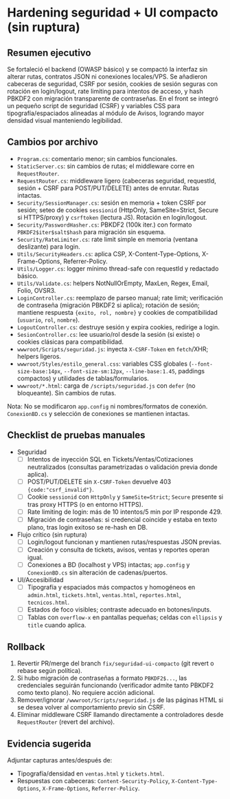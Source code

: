 # Hardening seguridad + UI compacto (sin ruptura)

## Resumen ejecutivo

Se fortaleció el backend (OWASP básico) y se compactó la interfaz sin alterar rutas, contratos JSON ni conexiones locales/VPS. Se añadieron cabeceras de seguridad, CSRF por sesión, cookies de sesión seguras con rotación en login/logout, rate limiting para intentos de acceso, y hash PBKDF2 con migración transparente de contraseñas. En el front se integró un pequeño script de seguridad (CSRF) y variables CSS para tipografía/espaciados alineadas al módulo de Avisos, logrando mayor densidad visual manteniendo legibilidad.

## Cambios por archivo

- `Program.cs`: comentario menor; sin cambios funcionales.
- `StaticServer.cs`: sin cambios de rutas; el middleware corre en `RequestRouter`.
- `RequestRouter.cs`: middleware ligero (cabeceras seguridad, requestId, sesión + CSRF para POST/PUT/DELETE) antes de enrutar. Rutas intactas.
- `Security/SessionManager.cs`: sesión en memoria + token CSRF por sesión; seteo de cookies `sessionid` (HttpOnly, SameSite=Strict, Secure si HTTPS/proxy) y `csrftoken` (lectura JS). Rotación en login/logout.
- `Security/PasswordHasher.cs`: PBKDF2 (100k iter.) con formato `PBKDF2$iter$salt$hash` para migración sin esquema.
- `Security/RateLimiter.cs`: rate limit simple en memoria (ventana deslizante) para login.
- `Utils/SecurityHeaders.cs`: aplica CSP, X-Content-Type-Options, X-Frame-Options, Referrer-Policy.
- `Utils/Logger.cs`: logger mínimo thread-safe con requestId y redactado básico.
- `Utils/Validate.cs`: helpers NotNullOrEmpty, MaxLen, Regex, Email, Folio, OVSR3.
- `LoginController.cs`: reemplazo de parseo manual; rate limit; verificación de contraseña (migración PBKDF2 si aplica); rotación de sesión; mantiene respuesta `{exito, rol, nombre}` y cookies de compatibilidad (`usuario`, `rol`, `nombre`).
- `LogoutController.cs`: destruye sesión y expira cookies, redirige a login.
- `SesionController.cs`: lee usuario/rol desde la sesión (si existe) o cookies clásicas para compatibilidad.
- `wwwroot/Scripts/seguridad.js`: inyecta `X-CSRF-Token` en `fetch`/XHR; helpers ligeros.
- `wwwroot/Styles/estilo_general.css`: variables CSS globales (`--font-size-base:14px`, `--font-size-sm:12px`, `--line-base:1.45`, paddings compactos) y utilidades de tablas/formularios.
- `wwwroot/*.html`: carga de `/scripts/seguridad.js` con `defer` (no bloqueante). Sin cambios de rutas.

Nota: No se modificaron `app.config` ni nombres/formatos de conexión. `ConexionBD.cs` y selección de conexiones se mantienen intactas.

## Checklist de pruebas manuales

- Seguridad
  - [ ] Intentos de inyección SQL en Tickets/Ventas/Cotizaciones neutralizados (consultas parametrizadas o validación previa donde aplica).
  - [ ] POST/PUT/DELETE sin `X-CSRF-Token` devuelve 403 `{code:"csrf_invalid"}`.
  - [ ] Cookie `sessionid` con `HttpOnly` y `SameSite=Strict`; `Secure` presente si tras proxy HTTPS (o en entorno HTTPS).
  - [ ] Rate limiting de login: más de 10 intentos/5 min por IP responde 429.
  - [ ] Migración de contraseñas: si credencial coincide y estaba en texto plano, tras login exitoso se re-hash en DB.

- Flujo crítico (sin ruptura)
  - [ ] Login/logout funcionan y mantienen rutas/respuestas JSON previas.
  - [ ] Creación y consulta de tickets, avisos, ventas y reportes operan igual.
  - [ ] Conexiones a BD (localhost y VPS) intactas; `app.config` y `ConexionBD.cs` sin alteración de cadenas/puertos.

- UI/Accesibilidad
  - [ ] Tipografía y espaciados más compactos y homogéneos en `admin.html`, `tickets.html`, `ventas.html`, `reportes.html`, `tecnicos.html`.
  - [ ] Estados de foco visibles; contraste adecuado en botones/inputs.
  - [ ] Tablas con `overflow-x` en pantallas pequeñas; celdas con `ellipsis` y `title` cuando aplica.

## Rollback

1. Revertir PR/merge del branch `fix/seguridad-ui-compacto` (git revert o rebase según política).
2. Si hubo migración de contraseñas a formato `PBKDF2$...`, las credenciales seguirán funcionando (verificador admite tanto PBKDF2 como texto plano). No requiere acción adicional.
3. Remover/ignorar `/wwwroot/Scripts/seguridad.js` de las páginas HTML si se desea volver al comportamiento previo sin CSRF.
4. Eliminar middleware CSRF llamando directamente a controladores desde `RequestRouter` (revert del archivo).

## Evidencia sugerida

Adjuntar capturas antes/después de:
- Tipografía/densidad en `ventas.html` y `tickets.html`.
- Respuestas con cabeceras: `Content-Security-Policy`, `X-Content-Type-Options`, `X-Frame-Options`, `Referrer-Policy`.

